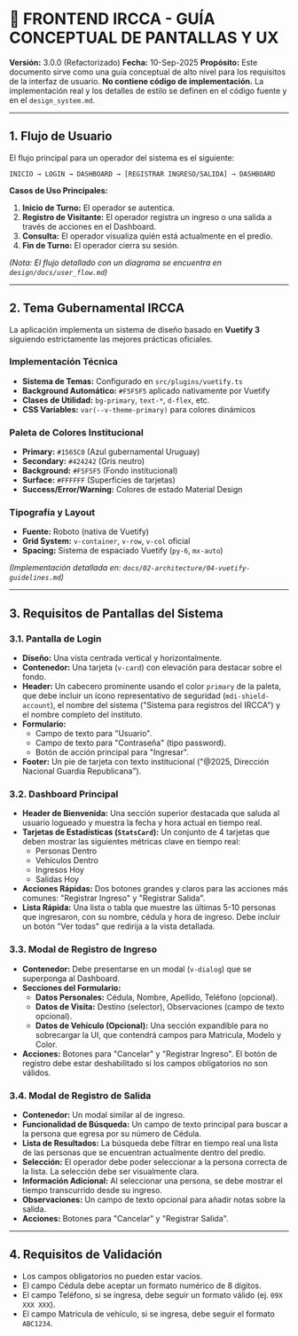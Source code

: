 # 🎨 FRONTEND IRCCA - GUÍA CONCEPTUAL DE PANTALLAS Y UX

**Versión:** 3.0.0 (Refactorizado)
**Fecha:** 10-Sep-2025
**Propósito:** Este documento sirve como una guía conceptual de alto nivel para los requisitos de la interfaz de usuario. **No contiene código de implementación.** La implementación real y los detalles de estilo se definen en el código fuente y en el `design_system.md`.

---

## 1. Flujo de Usuario

El flujo principal para un operador del sistema es el siguiente:

```
INICIO → LOGIN → DASHBOARD → [REGISTRAR INGRESO/SALIDA] → DASHBOARD
```

**Casos de Uso Principales:**

1.  **Inicio de Turno:** El operador se autentica.
2.  **Registro de Visitante:** El operador registra un ingreso o una salida a través de acciones en el Dashboard.
3.  **Consulta:** El operador visualiza quién está actualmente en el predio.
4.  **Fin de Turno:** El operador cierra su sesión.

_(Nota: El flujo detallado con un diagrama se encuentra en `design/docs/user_flow.md`)_

---

## 2. Tema Gubernamental IRCCA

La aplicación implementa un sistema de diseño basado en **Vuetify 3** siguiendo estrictamente las mejores prácticas oficiales.

### Implementación Técnica

- **Sistema de Temas:** Configurado en `src/plugins/vuetify.ts`
- **Background Automático:** `#F5F5F5` aplicado nativamente por Vuetify
- **Clases de Utilidad:** `bg-primary`, `text-*`, `d-flex`, etc.
- **CSS Variables:** `var(--v-theme-primary)` para colores dinámicos

### Paleta de Colores Institucional

- **Primary:** `#1565C0` (Azul gubernamental Uruguay)
- **Secondary:** `#424242` (Gris neutro)
- **Background:** `#F5F5F5` (Fondo institucional)
- **Surface:** `#FFFFFF` (Superficies de tarjetas)
- **Success/Error/Warning:** Colores de estado Material Design

### Tipografía y Layout

- **Fuente:** Roboto (nativa de Vuetify)
- **Grid System:** `v-container`, `v-row`, `v-col` oficial
- **Spacing:** Sistema de espaciado Vuetify (`py-6`, `mx-auto`)

_(Implementación detallada en: `docs/02-architecture/04-vuetify-guidelines.md`)_

---

## 3. Requisitos de Pantallas del Sistema

### 3.1. Pantalla de Login

- **Diseño:** Una vista centrada vertical y horizontalmente.
- **Contenedor:** Una tarjeta (`v-card`) con elevación para destacar sobre el fondo.
- **Header:** Un cabecero prominente usando el color `primary` de la paleta, que debe incluir un ícono representativo de seguridad (`mdi-shield-account`), el nombre del sistema ("Sistema para registros del IRCCA") y el nombre completo del instituto.
- **Formulario:**
  - Campo de texto para "Usuario".
  - Campo de texto para "Contraseña" (tipo password).
  - Botón de acción principal para "Ingresar".
- **Footer:** Un pie de tarjeta con texto institucional ("@2025, Dirección Nacional Guardia Republicana").

### 3.2. Dashboard Principal

- **Header de Bienvenida:** Una sección superior destacada que saluda al usuario logueado y muestra la fecha y hora actual en tiempo real.
- **Tarjetas de Estadísticas (`StatsCard`):** Un conjunto de 4 tarjetas que deben mostrar las siguientes métricas clave en tiempo real:
  - Personas Dentro
  - Vehículos Dentro
  - Ingresos Hoy
  - Salidas Hoy
- **Acciones Rápidas:** Dos botones grandes y claros para las acciones más comunes: "Registrar Ingreso" y "Registrar Salida".
- **Lista Rápida:** Una lista o tabla que muestre las últimas 5-10 personas que ingresaron, con su nombre, cédula y hora de ingreso. Debe incluir un botón "Ver todas" que redirija a la vista detallada.

### 3.3. Modal de Registro de Ingreso

- **Contenedor:** Debe presentarse en un modal (`v-dialog`) que se superponga al Dashboard.
- **Secciones del Formulario:**
  - **Datos Personales:** Cédula, Nombre, Apellido, Teléfono (opcional).
  - **Datos de Visita:** Destino (selector), Observaciones (campo de texto opcional).
  - **Datos de Vehículo (Opcional):** Una sección expandible para no sobrecargar la UI, que contendrá campos para Matricula, Modelo y Color.
- **Acciones:** Botones para "Cancelar" y "Registrar Ingreso". El botón de registro debe estar deshabilitado si los campos obligatorios no son válidos.

### 3.4. Modal de Registro de Salida

- **Contenedor:** Un modal similar al de ingreso.
- **Funcionalidad de Búsqueda:** Un campo de texto principal para buscar a la persona que egresa por su número de Cédula.
- **Lista de Resultados:** La búsqueda debe filtrar en tiempo real una lista de las personas que se encuentran actualmente dentro del predio.
- **Selección:** El operador debe poder seleccionar a la persona correcta de la lista. La selección debe ser visualmente clara.
- **Información Adicional:** Al seleccionar una persona, se debe mostrar el tiempo transcurrido desde su ingreso.
- **Observaciones:** Un campo de texto opcional para añadir notas sobre la salida.
- **Acciones:** Botones para "Cancelar" y "Registrar Salida".

---

## 4. Requisitos de Validación

- Los campos obligatorios no pueden estar vacíos.
- El campo Cédula debe aceptar un formato numérico de 8 dígitos.
- El campo Teléfono, si se ingresa, debe seguir un formato válido (ej. `09X XXX XXX`).
- El campo Matricula de vehículo, si se ingresa, debe seguir el formato `ABC1234`.

